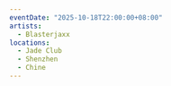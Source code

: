 ```yaml
---
eventDate: "2025-10-18T22:00:00+08:00"
artists:
  - Blasterjaxx
locations:
  - Jade Club
  - Shenzhen
  - Chine
---
```

